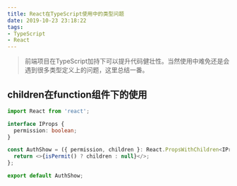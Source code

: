 ```yaml
---
title: React在TypeScript使用中的类型问题
date: 2019-10-23 23:18:22
tags:
- TypeScript
- React
---
```

> 前端项目在TypeScript加持下可以提升代码健壮性。当然使用中难免还是会遇到很多类型定义上的问题，这里总结一番。


## children在function组件下的使用

```typescript
import React from 'react';

interface IProps {
  permission: boolean;
}

const AuthShow = ({ permission, children }: React.PropsWithChildren<IProps>) => {
  return <>{isPermit() ? children : null}</>;
};

export default AuthShow;
```
